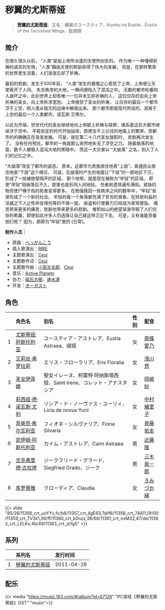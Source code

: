 # 秽翼的尤斯蒂娅


> <u>**[秽翼的尤斯蒂娅](https://bgm.tv/subject/12280)**</u>，又名：穢翼のユースティア、Aiyoku no Eustia、Eustia of the Tarnished Wings、脏翅膀

## 简介

在很久很久以前， “人类”是由上帝所派遣的天使所创生的。
作为唯一一种懂得祈祷的语言的生物，“人类”藉由天使的帮助获得了伟大的发展。
但是，在那样繁荣的世界里生活着，人们渐渐忘却了祈祷。

最初的悲剧，发生于500年前，
“人类”渐生的傲慢之心惹怒了上帝，上帝便让天使离开了人间。
失去秩序的大地，一瞬间便陷入了混沌之中。
无数的都市轮番陷入崩坏之中，此刻世界上却有唯一一位并未忘却祈祷的人，
这位仅存的会向上帝祈祷的圣女，向上帝祈求宽恕。
上帝接受了圣女的祈祷，
让仅存的最后一个都市浮于上空，把人类从毁灭的边缘中解救出来。
那个都市即是现代所说的，游离于上空的最后一个人类都市，诺瓦斯·艾蒂尔。

以此为开端，世世代代的圣女继续地向上帝献上祈祷与赎罪，维系着这巨大都市继续浮于空中。
平稳安定的时代开始延续，即使及不上以往的地面上的繁荣，但都市的的确确正在渐渐发展。
可是，就在第二十八代圣女就职时，
悲剧再次发生了。
没有任何预兆，都市的一角就那么突然地失去了浮空之力。
随着崩落的地盘，数千人被吸入混沌大地的黑暗中。
而这一大灾害以 “大崩落” 之名，刻入了人们的记忆之中。

“大崩落”改变了都市的姿态。
原本，这都市为贵族居住地表“上层”，普通民众居住地表“下层”这个境况，
可是，在崩落时产生的地震让“下层”的一部地区下沉，形成了一段被绝壁隔开的区域。
那个地带，就是现在被称为“牢狱”的区域。
即使“牢狱”刚崩落后不久，那里也是形同人间地狱。
伤者和遗体遍布满街。紧缺的物资使尸横于街的死者变得更多。
在勉强挽回一些秩序之间的数年中，“牢狱”渐渐形成了一个新的社会。
牢狱的每一个角落都充满了贫穷的景象，在财欲利益的淫威之下人之性命变得何等的不值一提。
偷盗和行使暴力已经成为家常便饭。
痛苦带来更多的痛苦，悲剧也带来更多的悲剧。
堆积如山的绝望渐渐夺取了人们仅存的希冀，即使如此许多人仍选择让自己就这样沉沦下去。
可是，又有谁能责备他们呢？
因为，那即为“牢狱”里的 [日常]。

**制作人员：**
- 原画：[べっかんこう](https://bgm.tv/person/5888)
- 插入歌演出：[ЯIRE](https://bgm.tv/person/14919)
- 主题歌演出：[Ceui](https://bgm.tv/person/6141)
- 主题歌作词：[Ceui](https://bgm.tv/person/6141)
- 主题歌作曲：[小高光太郎](https://bgm.tv/person/7456)、[Ceui](https://bgm.tv/person/6141)
- 音乐：[Active Planets](https://bgm.tv/person/6672)
- 协力：[砥石大樹](https://bgm.tv/person/7198)、[速水漣](https://bgm.tv/person/7042)
- 开发：[オーガスト](https://bgm.tv/person/1935)

## 角色

|     |   角色名   |   别名  | 性别 |  配音  |
|:--- |:------  |:----      |:---  |:--   |
| 1 | [尤斯蒂娅·阿斯托利亚](https://bgm.tv/character/11356) | ユースティア・アストレア、Eustia Astraea、缇娅 | 女 | [南條愛乃](https://bgm.tv/person/4792) |
| 2 | [艾莉丝·弗罗拉莉](https://bgm.tv/character/11357) | エリス・フローラリア、Eris Floralia | 女 | [浅川悠](https://bgm.tv/person/3958) |
| 3 | [圣女伊莲娜](https://bgm.tv/character/11358) | 聖女イレーヌ、柯蕾特·阿纳斯塔西娅、Saint Irene、コレット・アナスタシア | 女 | [岡嶋妙](https://bgm.tv/person/4646) |
| 4 | [莉西娅·德·诺瓦斯·尤利](https://bgm.tv/character/11359) | リシア・ド・ノーヴァス・ユーリィ、Licia de novus Yurii | 女 | [中村繪里子](https://bgm.tv/person/4991) |
| 5 | [菲奥奈·希尔瓦利亚](https://bgm.tv/character/11360) | フィオネ・シルヴァリア、Fione Silvaria | 女 | [斉藤佑圭](https://bgm.tv/person/5158) |
| 6 | [凯伊姆·阿斯托利亚](https://bgm.tv/character/11361) | カイム・アストレア、Caim Astraea | 男 | [近藤隆](https://bgm.tv/person/4265) |
| 7 | [吉克弗里德·古拉德](https://bgm.tv/character/11362) | ジークフリード・グラード、Siegfried Grado、ジーク | 男 | [三木眞一郎](https://bgm.tv/person/4101) |
| 8 | [库罗蒂雅](https://bgm.tv/character/11363) | クローディア、Claudia | 女 | [きみづか縁](https://bgm.tv/person/6036) |

{{< slide "85/26/11356_crt_uoYYx,fc/b6/11357_crt_4gE63,7d/f6/11358_crt_74A11,0f/00/11359_crt_TV3x1,06/ff/11360_crt_b0nzz,38/66/11361_crt_nvM22,47/de/11362_crt_LELKx,4b/49/11363_crt_jsYg5" >}}

## 系列

|     |   系列名   |   发行时间  |
|:---   |:------  |:----      |
| 1 | [秽翼的尤斯蒂娅](https://bgm.tv/subject/12280) | 2011-04-28 |



## 配乐

{{< media "https://music.163.com/#/album?id=67126"
"PC游戏《秽翼的尤斯蒂娅》OST"
"music">}}


